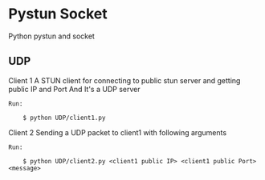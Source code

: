 # Pystun Socket
Python pystun and socket

UDP
---
  Client 1
    A STUN client for connecting to public stun server and getting public IP and Port
    And  It's a UDP server
    
    Run:
    
        $ python UDP/client1.py
      
  Client 2
    Sending a UDP packet to client1 with following arguments
    
    Run:
    
        $ python UDP/client2.py <client1 public IP> <client1 public Port> <message>

